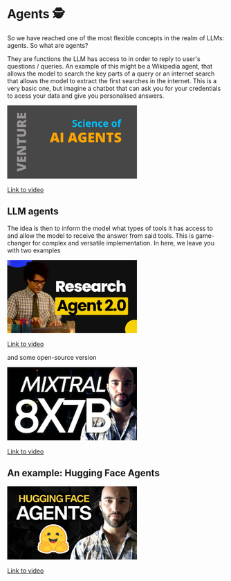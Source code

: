# Agents 🕵️

So we have reached one of the most flexible concepts in the realm of LLMs: agents. So what are agents? 

They are functions the LLM has access to in order to reply to user's questions / queries. An example of this might be a Wikipedia agent, that allows the model to search the key parts of a query or an internet search that allows the model to extract the first searches in the internet. This is a very basic one, but imagine a chatbot that can ask you for your credentials to acess your data and give you personalised answers.

<img src="../images/pVwk29B6q_8hd.jpg" alt="" width="300" height="auto">

[Link to video](https://www.youtube.com/watch?v=pVwk29B6q_8)


## LLM agents

The idea is then to inform the model what types of tools it has access to and allow the model to receive the answer from said tools. This is game-changer for complex and versatile implementation. In here, we leave you with two examples

<img src="../images/ogQUlS7CkYAhd.jpg" alt="" width="300" height="auto">

[Link to video](https://www.youtube.com/watch?v=ogQUlS7CkYA)

and some open-source version

<img src="../images/aCRvIPpFyEIhd.jpg" alt="" width="300" height="auto">

[Link to video](https://www.youtube.com/watch?v=aCRvIPpFyEI)


## An example: Hugging Face Agents


<img src="../images/-xAeqi_2cishd.jpg" alt="" width="300" height="auto">

[Link to video](https://www.youtube.com/watch?v=-xAeqi_2cis)
